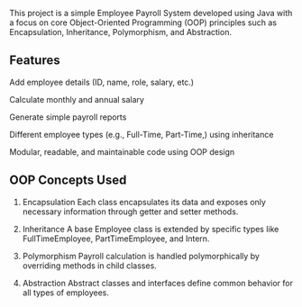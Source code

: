 This project is a simple Employee Payroll System developed using Java with a focus on core Object-Oriented Programming (OOP) principles such as Encapsulation, Inheritance, Polymorphism, and Abstraction.

 
 ## Features ##

 Add employee details (ID, name, role, salary, etc.)

 Calculate monthly and annual salary

 Generate simple payroll reports

 Different employee types (e.g., Full-Time, Part-Time,) using inheritance

 Modular, readable, and maintainable code using OOP design

## OOP Concepts Used ##

1. Encapsulation
Each class encapsulates its data and exposes only necessary information through getter and setter methods.

2. Inheritance
A base Employee class is extended by specific types like FullTimeEmployee, PartTimeEmployee, and Intern.

3. Polymorphism
Payroll calculation is handled polymorphically by overriding methods in child classes.

4. Abstraction
Abstract classes and interfaces define common behavior for all types of employees.
